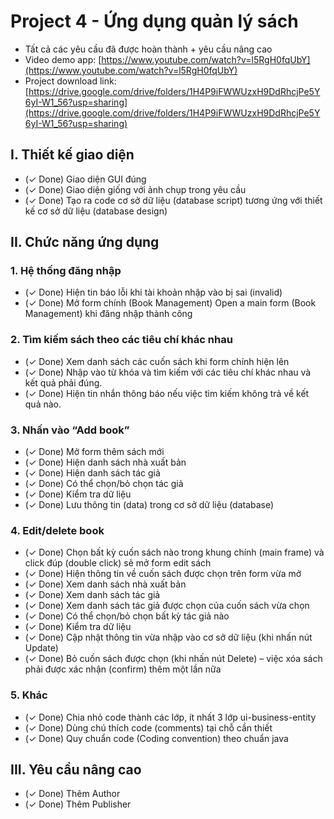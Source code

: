 # Project 4 - Ứng dụng quản lý sách

- Tất cả các yêu cầu đã được hoàn thành + yêu cầu nâng cao
- Video demo app: [https://www.youtube.com/watch?v=l5RgH0fqUbY](https://www.youtube.com/watch?v=l5RgH0fqUbY)
- Project download link: [https://drive.google.com/drive/folders/1H4P9iFWWUzxH9DdRhcjPe5Y6yI-W1_56?usp=sharing](https://drive.google.com/drive/folders/1H4P9iFWWUzxH9DdRhcjPe5Y6yI-W1_56?usp=sharing)

## I. Thiết kế giao diện

- (✓ Done) Giao diện GUI đúng
- (✓ Done) Giao diện giống với ảnh chụp trong yêu cầu
- (✓ Done) Tạo ra code cơ sở dữ liệu (database script) tương ứng với thiết kế cơ sở dữ liệu (database design)

## II. Chức năng ứng dụng

### 1. Hệ thống đăng nhập

- (✓ Done) Hiện tin báo lỗi khi tài khoản nhập vào bị sai (invalid)
- (✓ Done) Mở form chính (Book Management) Open a main form (Book Management) khi đăng nhập thành công

### 2. Tìm kiếm sách theo các tiêu chí khác nhau

- (✓ Done) Xem danh sách các cuốn sách khi form chính hiện lên
- (✓ Done) Nhập vào từ khóa và tìm kiếm với các tiêu chí khác nhau và kết quả phải đúng.
- (✓ Done) Hiện tin nhắn thông báo nếu việc tìm kiếm không trả về kết quả nào.

### 3. Nhấn vào “Add book”

- (✓ Done) Mở form thêm sách mới
- (✓ Done) Hiện danh sách nhà xuất bản
- (✓ Done) Hiện danh sách tác giả
- (✓ Done) Có thể chọn/bỏ chọn tác giả
- (✓ Done) Kiểm tra dữ liệu
- (✓ Done) Lưu thông tin (data) trong cơ sở dữ liệu (database)

### 4. Edit/delete book

- (✓ Done) Chọn bất kỳ cuốn sách nào trong khung chính (main frame) và click đúp (double click) sẽ mở form edit sách
- (✓ Done) Hiện thông tin về cuốn sách được chọn trên form vừa mở
- (✓ Done) Xem danh sách nhà xuất bản
- (✓ Done) Xem danh sách tác giả
- (✓ Done) Xem danh sách tác giả được chọn của cuốn sách vừa chọn
- (✓ Done) Có thể chọn/bỏ chọn bất kỳ tác giả nào
- (✓ Done) Kiểm tra dữ liệu
- (✓ Done) Cập nhật thông tin vừa nhập vào cơ sở dữ liệu (khi nhấn nút Update)
- (✓ Done) Bỏ cuốn sách được chọn (khi nhấn nút Delete) – việc xóa sách phải được xác nhận (confirm) thêm một lần nữa

### 5. Khác

- (✓ Done) Chia nhỏ code thành các lớp, ít nhất 3 lớp ui-business-entity
- (✓ Done) Dùng chú thích code (comments) tại chỗ cần thiết
- (✓ Done) Quy chuẩn code (Coding convention) theo chuẩn java

## III. Yêu cầu nâng cao

- (✓ Done) Thêm Author
- (✓ Done) Thêm Publisher